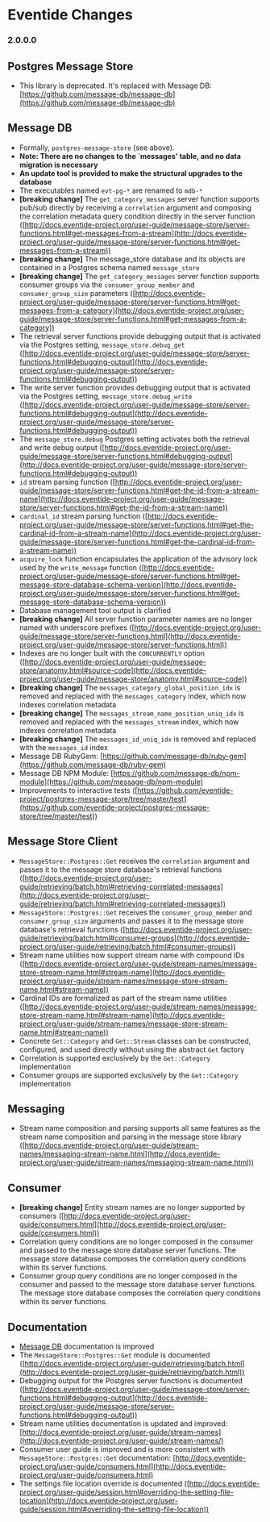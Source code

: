 # Eventide Changes

### 2.0.0.0

## Postgres Message Store

- This library is deprecated. It's replaced with Message DB: [https://github.com/message-db/message-db](https://github.com/message-db/message-db)

## Message DB

- Formally, `postgres-message-store` (see above).
- **Note: There are no changes to the `messages' table, and no data migration is necessary**
- **An update tool is provided to make the structural upgrades to the database**
- The executables named `evt-pg-*` are renamed to `mdb-*`
- **[breaking change]** The `get_category_messages` server function supports pub/sub directly by receiving a `correlation` argument and composing the correlation metadata query condition directly in the server function ([http://docs.eventide-project.org/user-guide/message-store/server-functions.html#get-messages-from-a-stream](http://docs.eventide-project.org/user-guide/message-store/server-functions.html#get-messages-from-a-stream))
- **[breaking change]** The message_store database and its objects are contained in a Postgres schema named `message_store`
- **[breaking change]** The `get_category_messages` server function supports consumer groups via the `consumer_group_member` and `consumer_group_size` parameters ([http://docs.eventide-project.org/user-guide/message-store/server-functions.html#get-messages-from-a-category](http://docs.eventide-project.org/user-guide/message-store/server-functions.html#get-messages-from-a-category))
- The retrieval server functions provide debugging output that is activated via the Postgres setting, `message_store.debug_get` ([http://docs.eventide-project.org/user-guide/message-store/server-functions.html#debugging-output](http://docs.eventide-project.org/user-guide/message-store/server-functions.html#debugging-output))
- The write server function provides debugging output that is activated via the Postgres setting, `message_store.debug_write` ([http://docs.eventide-project.org/user-guide/message-store/server-functions.html#debugging-output](http://docs.eventide-project.org/user-guide/message-store/server-functions.html#debugging-output))
- The `message_store.debug` Postgres setting activates both the retrieval and write debug output ([http://docs.eventide-project.org/user-guide/message-store/server-functions.html#debugging-output](http://docs.eventide-project.org/user-guide/message-store/server-functions.html#debugging-output))
- `id` stream parsing function ([http://docs.eventide-project.org/user-guide/message-store/server-functions.html#get-the-id-from-a-stream-name](http://docs.eventide-project.org/user-guide/message-store/server-functions.html#get-the-id-from-a-stream-name))
- `cardinal_id` stream parsing function ([http://docs.eventide-project.org/user-guide/message-store/server-functions.html#get-the-cardinal-id-from-a-stream-name](http://docs.eventide-project.org/user-guide/message-store/server-functions.html#get-the-cardinal-id-from-a-stream-name))
- `acquire_lock` function encapsulates the application of the advisory lock used by the `write_message` function ([http://docs.eventide-project.org/user-guide/message-store/server-functions.html#get-message-store-database-schema-version](http://docs.eventide-project.org/user-guide/message-store/server-functions.html#get-message-store-database-schema-version))
- Database management tool output is clarified
- **[breaking change]** All server function parameter names are no longer named with underscore prefixes ([http://docs.eventide-project.org/user-guide/message-store/server-functions.html](http://docs.eventide-project.org/user-guide/message-store/server-functions.html))
- Indexes are no longer built with the `CONCURRENTLY` option ([http://docs.eventide-project.org/user-guide/message-store/anatomy.html#source-code](http://docs.eventide-project.org/user-guide/message-store/anatomy.html#source-code))
- **[breaking change]** The `messages_category_global_position_idx` is removed and replaced with the `messages_category` index, which now indexes correlation metadata
- **[breaking change]** The `messages_stream_name_position_uniq_idx` is removed and replaced with the `messages_stream` index, which now indexes correlation metadata
- **[breaking change]** The `messages_id_uniq_idx` is removed and replaced with the `messages_id` index
- Message DB RubyGem: [https://github.com/message-db/ruby-gem](https://github.com/message-db/ruby-gem)
- Message DB NPM Module: [https://github.com/message-db/npm-module](https://github.com/message-db/npm-module)
- Improvements to interactive tests ([https://github.com/eventide-project/postgres-message-store/tree/master/test](https://github.com/eventide-project/postgres-message-store/tree/master/test))

## Message Store Client

- `MessageStore::Postgres::Get` receives the `correlation` argument and passes it to the message store database's retrieval functions ([http://docs.eventide-project.org/user-guide/retrieving/batch.html#retrieving-correlated-messages](http://docs.eventide-project.org/user-guide/retrieving/batch.html#retrieving-correlated-messages))
- `MessageStore::Postgres::Get` receives the `consumer_group_member` and `consumer_group_size` arguments and passes it to the message store database's retrieval functions ([http://docs.eventide-project.org/user-guide/retrieving/batch.html#consumer-groups](http://docs.eventide-project.org/user-guide/retrieving/batch.html#consumer-groups))
- Stream name utilities now support stream name with compound IDs ([http://docs.eventide-project.org/user-guide/stream-names/message-store-stream-name.html#stream-name](http://docs.eventide-project.org/user-guide/stream-names/message-store-stream-name.html#stream-name))
- Cardinal IDs are formalized as part of the stream name utilities ([http://docs.eventide-project.org/user-guide/stream-names/message-store-stream-name.html#stream-name](http://docs.eventide-project.org/user-guide/stream-names/message-store-stream-name.html#stream-name))
- Concrete `Get::Category` and `Get::Stream` classes can be constructed, configured, and used directly without using the abstract `Get` factory
- Correlation is supported exclusively by the `Get::Category` implementation
- Consumer groups are supported exclusively by the `Get::Category` implementation

## Messaging

- Stream name composition and parsing supports all same features as the stream name composition and parsing in the message store library ([http://docs.eventide-project.org/user-guide/stream-names/messaging-stream-name.html](http://docs.eventide-project.org/user-guide/stream-names/messaging-stream-name.html))

## Consumer

- **[breaking change]** Entity stream names are no longer supported by consumers ([http://docs.eventide-project.org/user-guide/consumers.html](http://docs.eventide-project.org/user-guide/consumers.html))
- Correlation query conditions are no longer composed in the consumer and passed to the message store database server functions. The message store database composes the correlation query conditions within its server functions.
- Consumer group query conditions are no longer composed in the consumer and passed to the message store database server functions. The message store database composes the correlation query conditions within its server functions.

## Documentation

- [Message DB](http://docs.eventide-project.org/user-guide/message-db/) documentation is improved
- The `MessageStore::Postgres::Get` module is documented ([http://docs.eventide-project.org/user-guide/retrieving/batch.html](http://docs.eventide-project.org/user-guide/retrieving/batch.html))
- Debugging output for the Postgres server functions is documented ([http://docs.eventide-project.org/user-guide/message-store/server-functions.html#debugging-output](http://docs.eventide-project.org/user-guide/message-store/server-functions.html#debugging-output))
- Stream name utilities documentation is updated and improved: [http://docs.eventide-project.org/user-guide/stream-names](http://docs.eventide-project.org/user-guide/stream-names/)
- Consumer user guide is improved and is more consistent with `MessageStore::Postgres::Get` documentation: [http://docs.eventide-project.org/user-guide/consumers.html](http://docs.eventide-project.org/user-guide/consumers.html)
- The settings file location override is documented ([http://docs.eventide-project.org/user-guide/session.html#overriding-the-setting-file-location](http://docs.eventide-project.org/user-guide/session.html#overriding-the-setting-file-location))
